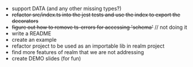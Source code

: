 - support DATA (and any other missing types?)
- ~~refactor src/index.ts into the jest tests and use the index to export the decorators~~
- ~~figure out how to remove ts-errors for accessing 'schema'~~ // not doing it
- write a README
- create an example
- refactor project to be used as an importable lib in realm project
- find more features of realm that we are not addressing
- create DEMO slides (for fun)